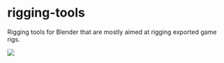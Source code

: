 # rigging-tools
Rigging tools for Blender that are mostly aimed at rigging exported game rigs.

![](http://i.imgur.com/H44qzhz.gif)
